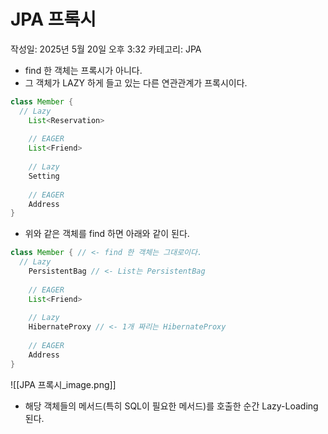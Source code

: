 # JPA 프록시

작성일: 2025년 5월 20일 오후 3:32
카테고리: JPA

- find 한 객체는 프록시가 아니다.
- 그 객체가 LAZY 하게 들고 있는 다른 연관관계가 프록시이다.

```java
class Member {
  // Lazy
	List<Reservation>
	
	// EAGER
	List<Friend>
	
	// Lazy
	Setting
	
	// EAGER
	Address
}
```

- 위와 같은 객체를 find 하면 아래와 같이 된다.

```java
class Member { // <- find 한 객체는 그대로이다.
  // Lazy
	PersistentBag // <- List는 PersistentBag
	
	// EAGER
	List<Friend>
	
	// Lazy
	HibernateProxy // <- 1개 짜리는 HibernateProxy
	
	// EAGER
	Address
}
```

![[JPA 프록시_image.png]]

- 해당 객체들의 메서드(특히 SQL이 필요한 메서드)를 호출한 순간 Lazy-Loading 된다.